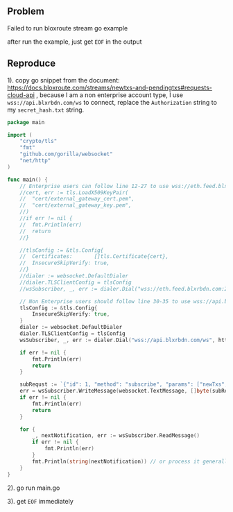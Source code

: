 ## Problem

Failed to run bloxroute stream go example

after run the example, just get `EOF` in the output

## Reproduce

1). copy go snippet from the document: https://docs.bloxroute.com/streams/newtxs-and-pendingtxs#requests-cloud-api , because I am a non enterprise account type, I use `wss://api.blxrbdn.com/ws` to connect, replace the `Authorization` string to my `secret_hash.txt` string.

```go
package main

import (
	"crypto/tls"
	"fmt"
	"github.com/gorilla/websocket"
	"net/http"
)

func main() {
	// Enterprise users can follow line 12-27 to use wss://eth.feed.blxrbdn.com:28333
	//cert, err := tls.LoadX509KeyPair(
	//	"cert/external_gateway_cert.pem",
	//	"cert/external_gateway_key.pem",
	//)
	//if err != nil {
	//	fmt.Println(err)
	//	return
	//}

	//tlsConfig := &tls.Config{
	//	Certificates:       []tls.Certificate{cert},
	//	InsecureSkipVerify: true,
	//}
	//dialer := websocket.DefaultDialer
	//dialer.TLSClientConfig = tlsConfig
	//wsSubscriber, _, err := dialer.Dial("wss://eth.feed.blxrbdn.com:28333", nil)

	// Non Enterprise users should follow line 30-35 to use wss://api.blxrbdn.com/ws
	tlsConfig := &tls.Config{
		InsecureSkipVerify: true,
	}
	dialer := websocket.DefaultDialer
	dialer.TLSClientConfig = tlsConfig
	wsSubscriber, _, err := dialer.Dial("wss://api.blxrbdn.com/ws", http.Header{"Authorization": []string{"420eccb0f2666a6e189c9f66d2d6678d"}})

	if err != nil {
		fmt.Println(err)
		return
	}

	subRequst := `{"id": 1, "method": "subscribe", "params": ["newTxs", {"include": ["tx_hash"]}]}`
	err = wsSubscriber.WriteMessage(websocket.TextMessage, []byte(subRequst))
	if err != nil {
		fmt.Println(err)
		return
	}

	for {
		_, nextNotification, err := wsSubscriber.ReadMessage()
		if err != nil {
			fmt.Println(err)
		}
		fmt.Println(string(nextNotification)) // or process it generally
	}
}
``` 

2). go run main.go

3). get `EOF` immediately


